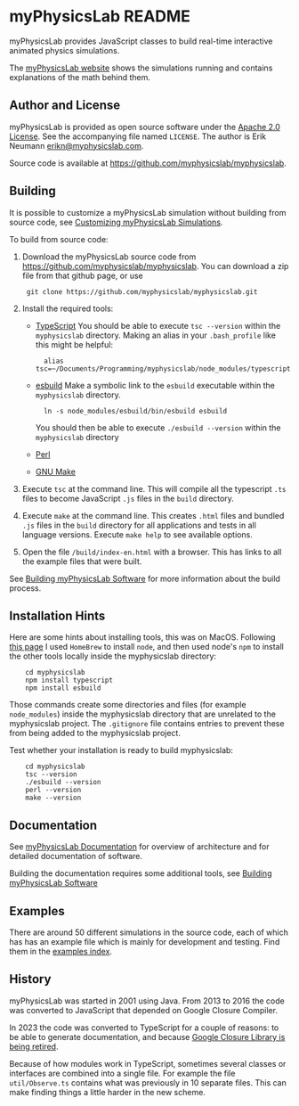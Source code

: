 myPhysicsLab README
===================
myPhysicsLab provides JavaScript classes to build real-time interactive
animated physics simulations.

The [myPhysicsLab website](https://www.myphysicslab.com) shows the simulations running
and contains explanations of the math behind them.


Author and License
------------------
myPhysicsLab is provided as open source software under the
[Apache 2.0 License](http://www.apache.org/licenses/). See the accompanying
file named `LICENSE`. The author is Erik Neumann <erikn@myphysicslab.com>.

Source code is available at <https://github.com/myphysicslab/myphysicslab>.


Building
--------
It is possible to customize a myPhysicsLab simulation without building from source
code, see
[Customizing myPhysicsLab Simulations](https://www.myphysicslab.com/develop/docs/Customizing.html).

To build from source code:

1. Download the myPhysicsLab source code from
    <https://github.com/myphysicslab/myphysicslab>. You can download a zip file
    from that github page, or use

        git clone https://github.com/myphysicslab/myphysicslab.git

2. Install the required tools:

    + [TypeScript](https://www.typescriptlang.org)
        You should be able to execute `tsc --version` within
        the `myphysicslab` directory.
        Making an alias in your `.bash_profile` like this might be helpful:

            alias tsc=~/Documents/Programming/myphysicslab/node_modules/typescript/bin/tsc

    + [esbuild](https://esbuild.github.io)
        Make a symbolic link to the `esbuild` executable within
        the `myphysicslab` directory.

            ln -s node_modules/esbuild/bin/esbuild esbuild

        You should then be able to execute
        `./esbuild --version` within the `myphysicslab` directory

    + [Perl](https://www.perl.org)

    + [GNU Make](https://www.gnu.org/software/make/)

3. Execute `tsc` at the command line. This will compile all the typescript `.ts` files
    to become JavaScript `.js` files in the `build` directory.

4. Execute `make` at the command line. This creates `.html` files and
    bundled `.js` files in the `build` directory for all applications and tests in all
    language versions. Execute `make help` to see available options.

5.  Open the file `/build/index-en.html` with a browser. This has
    links to all the example files that were built.

See [Building myPhysicsLab Software](https://www.myphysicslab.com/develop/docs/Building.html)
for more information about the build process.


Installation Hints
------------------
Here are some hints about installing tools, this was on MacOS. Following
[this page](https://dyclassroom.com/howto-mac/how-to-install-typescript-on-mac-using-node-npm)
I used `HomeBrew` to install `node`, and then used node's `npm` to install the other
tools locally inside the myphysicslab directory:

        cd myphysicslab
        npm install typescript
        npm install esbuild

Those commands create some directories and files (for example `node_modules`) inside
the myphysicslab directory that are unrelated to the myphysicslab project. The
`.gitignore` file contains entries to prevent these from being added to the
myphysicslab project.

Test whether your installation is ready to build myphysicslab:

        cd myphysicslab
        tsc --version
        ./esbuild --version
        perl --version
        make --version


Documentation
-------------
See [myPhysicsLab Documentation](https://www.myphysicslab.com/develop/docs/index.html)
for overview of architecture and for detailed documentation of software.

Building the documentation requires some additional tools, see
[Building myPhysicsLab Software](https://www.myphysicslab.com/develop/docs/Building.html#buildingthedocumentation)


Examples
--------
There are around 50 different simulations in the source code, each of which has
has an example file which is mainly for development and testing. Find them in the
[examples index](https://www.myphysicslab.com/develop/build/index-en.html).


History
-------
myPhysicsLab was started in 2001 using Java. From 2013 to 2016 the code was converted
to JavaScript that depended on Google Closure Compiler.

In 2023 the code was converted to TypeScript for a couple of reasons: to be able to
generate documentation, and because
[Google Closure Library is being retired](https://github.com/google/closure-library/issues/1214).

Because of how modules work in TypeScript, sometimes several classes or interfaces
are combined into a single file. For example the file `util/Observe.ts` contains what
was previously in 10 separate files. This can make finding things a little harder
in the new scheme.

&nbsp;

&nbsp;
